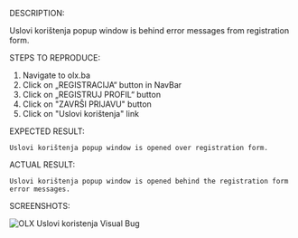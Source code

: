 DESCRIPTION:

Uslovi korištenja popup window is behind error messages from registration form. 


STEPS TO REPRODUCE: 

1.	Navigate to olx.ba 
2.	Click on „REGISTRACIJA“ button in NavBar
3.	Click on „REGISTRUJ PROFIL“ button
4.	Click on "ZAVRŠI PRIJAVU" button
5.	Click on "Uslovi korištenja" link


EXPECTED RESULT:

	Uslovi korištenja popup window is opened over registration form.
  
ACTUAL RESULT: 

	Uslovi korištenja popup window is opened behind the registration form error messages.
	
SCREENSHOTS:	
  
  ![OLX Uslovi koristenja Visual Bug](https://user-images.githubusercontent.com/121490682/220824390-7a32f683-2f13-4047-abcc-a9a8ef444e8a.jpg)
